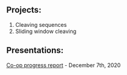 ## Projects: </br>
1. Cleaving sequences </br>
2. Sliding window cleaving



## Presentations: </br>
[Co-op progress report](./Term-1.pdf) - December 7th, 2020
